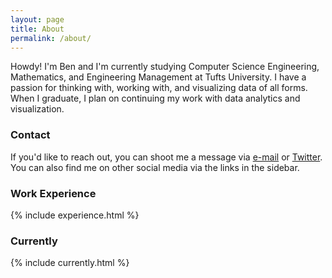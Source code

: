 ```yaml
---
layout: page
title: About
permalink: /about/
---
```


Howdy! I'm Ben and I'm currently studying Computer Science Engineering, Mathematics, and Engineering Management at Tufts University. I have a passion for thinking with, working with, and visualizing data of all forms. When I graduate, I plan on continuing my work with data analytics and visualization.

### Contact

If you'd like to reach out, you can shoot me a message via [e-mail](mailto:ben.tanen@gmail.com) or [Twitter](http://twitter.com/ben_tanen). You can also find me on other social media via the links in the sidebar.

### Work Experience

{% include experience.html %}

### Currently

{% include currently.html %}
